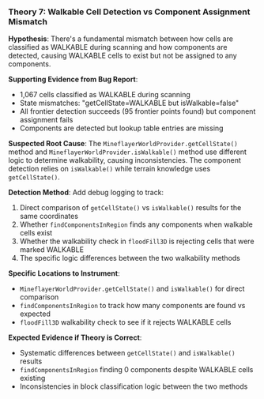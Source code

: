 ### Theory 7: Walkable Cell Detection vs Component Assignment Mismatch

**Hypothesis**: There's a fundamental mismatch between how cells are classified as WALKABLE during scanning and how components are detected, causing WALKABLE cells to exist but not be assigned to any components.

**Supporting Evidence from Bug Report**:
- 1,067 cells classified as WALKABLE during scanning
- State mismatches: "getCellState=WALKABLE but isWalkable=false" 
- All frontier detection succeeds (95 frontier points found) but component assignment fails
- Components are detected but lookup table entries are missing

**Suspected Root Cause**:
The `MineflayerWorldProvider.getCellState()` method and `MineflayerWorldProvider.isWalkable()` method use different logic to determine walkability, causing inconsistencies. The component detection relies on `isWalkable()` while terrain knowledge uses `getCellState()`.

**Detection Method**:
Add debug logging to track:
1. Direct comparison of `getCellState()` vs `isWalkable()` results for the same coordinates
2. Whether `findComponentsInRegion` finds any components when walkable cells exist
3. Whether the walkability check in `floodFill3D` is rejecting cells that were marked WALKABLE
4. The specific logic differences between the two walkability methods

**Specific Locations to Instrument**:
- `MineflayerWorldProvider.getCellState()` and `isWalkable()` for direct comparison
- `findComponentsInRegion` to track how many components are found vs expected
- `floodFill3D` walkability check to see if it rejects WALKABLE cells

**Expected Evidence if Theory is Correct**:
- Systematic differences between `getCellState()` and `isWalkable()` results
- `findComponentsInRegion` finding 0 components despite WALKABLE cells existing
- Inconsistencies in block classification logic between the two methods